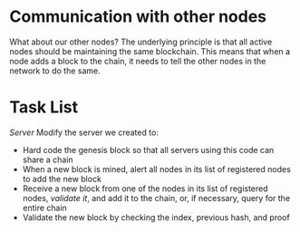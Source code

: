 # Communication with other nodes

What about our other nodes? The underlying principle is that all active nodes should be maintaining the same blockchain. This means that when a node adds a block to the chain, it needs to tell the other nodes in the network to do the same.  


# Task List

*Server*
Modify the server we created to:
* Hard code the genesis block so that all servers using this code can share a chain
* When a new block is mined, alert all nodes in its list of registered nodes to add the new block
* Receive a new block from one of the nodes in its list of registered nodes, *validate it*, and add it to the chain, or, if necessary, query for the entire chain
* Validate the new block by checking the index, previous hash, and proof